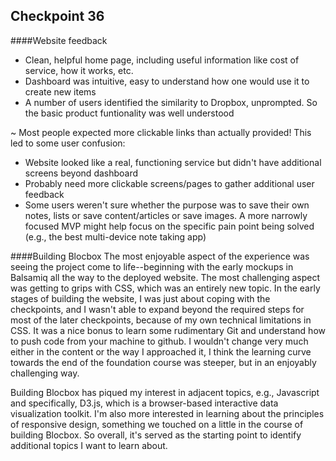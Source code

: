 ## Checkpoint 36

####Website feedback
+ Clean, helpful home page, including useful information like cost of service, how it works, etc.
+ Dashboard was intuitive, easy to understand how one would use it to create new items
+ A number of users identified the similarity to Dropbox, unprompted. So the basic product funtionality was well understood

~ Most people expected more clickable links than actually provided! This led to some user confusion:
  + Website looked like a real, functioning service but didn't have additional screens beyond dashboard
  + Probably need more clickable screens/pages to gather additional user feedback
  + Some users weren't sure whether the purpose was to save their own notes, lists or save content/articles or save images. A more narrowly focused MVP might help focus on the specific pain point being solved (e.g., the best multi-device note taking app)
  
  
####Building Blocbox
The most enjoyable aspect of the experience was seeing the project come to life--beginning with the early mockups in Balsamiq all the way to the deployed website. 
The most challenging aspect was getting to grips with CSS, which was an entirely new topic. In the early stages of building the website, I was just about coping with the checkpoints, and I wasn't able to expand beyond the required steps for most of the later checkpoints, because of my own technical limitations in CSS.
It was a nice bonus to learn some rudimentary Git and understand how to push code from your machine to github.
I wouldn't change very much either in the content or the way I approached it, I think the learning curve towards the end of the foundation course was steeper, but in an enjoyably challenging way.


Building Blocbox has piqued my interest in adjacent topics, e.g., Javascript and specifically, D3.js, which is a browser-based interactive data visualization toolkit. I'm also more interested in learning about the principles of responsive design, something we touched on a little in the course of building Blocbox. So overall, it's served as the starting point to identify additional topics I want to learn about.
